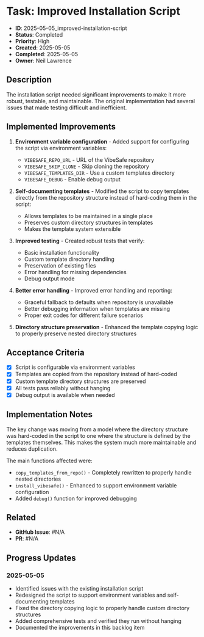 # Task: Improved Installation Script

- **ID**: 2025-05-05_improved-installation-script
- **Status**: Completed
- **Priority**: High
- **Created**: 2025-05-05
- **Completed**: 2025-05-05
- **Owner**: Neil Lawrence

## Description

The installation script needed significant improvements to make it more robust, testable, and maintainable. The original implementation had several issues that made testing difficult and inefficient.

## Implemented Improvements

1. **Environment variable configuration** - Added support for configuring the script via environment variables:
   - `VIBESAFE_REPO_URL` - URL of the VibeSafe repository
   - `VIBESAFE_SKIP_CLONE` - Skip cloning the repository
   - `VIBESAFE_TEMPLATES_DIR` - Use a custom templates directory
   - `VIBESAFE_DEBUG` - Enable debug output

2. **Self-documenting templates** - Modified the script to copy templates directly from the repository structure instead of hard-coding them in the script:
   - Allows templates to be maintained in a single place
   - Preserves custom directory structures in templates
   - Makes the template system extensible

3. **Improved testing** - Created robust tests that verify:
   - Basic installation functionality
   - Custom template directory handling
   - Preservation of existing files
   - Error handling for missing dependencies
   - Debug output mode

4. **Better error handling** - Improved error handling and reporting:
   - Graceful fallback to defaults when repository is unavailable
   - Better debugging information when templates are missing
   - Proper exit codes for different failure scenarios

5. **Directory structure preservation** - Enhanced the template copying logic to properly preserve nested directory structures

## Acceptance Criteria

- [x] Script is configurable via environment variables
- [x] Templates are copied from the repository instead of hard-coded
- [x] Custom template directory structures are preserved
- [x] All tests pass reliably without hanging
- [x] Debug output is available when needed

## Implementation Notes

The key change was moving from a model where the directory structure was hard-coded in the script to one where the structure is defined by the templates themselves. This makes the system much more maintainable and reduces duplication.

The main functions affected were:
- `copy_templates_from_repo()` - Completely rewritten to properly handle nested directories
- `install_vibesafe()` - Enhanced to support environment variable configuration
- Added `debug()` function for improved debugging

## Related

- **GitHub Issue**: #N/A
- **PR**: #N/A

## Progress Updates

### 2025-05-05
- Identified issues with the existing installation script
- Redesigned the script to support environment variables and self-documenting templates
- Fixed the directory copying logic to properly handle custom directory structures
- Added comprehensive tests and verified they run without hanging
- Documented the improvements in this backlog item 